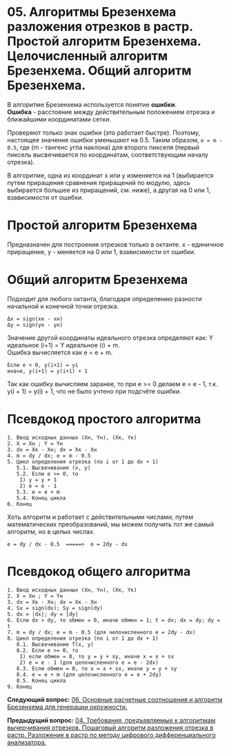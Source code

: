 # 05. Алгоритмы Брезенхема  разложения отрезков в растр. Простой алгоритм Брезенхема. Целочисленный алгоритм Брезенхема. Общий алгоритм Брезенхема.

В алгоритме Брезенхема используется понятие **ошибки**.  
**Ошибка** - расстояние между действительным положением отрезка и ближайшими координатами сетки.

Проверяют только знак ошибки (это работает быстре). Поэтому, настоящее значение ошибки уменьшают на 0.5. Таким образом, ``` e = m - 0.5 ```, где (m - тангенс угла наклона) для второго пикселя (первый пиксель высвечивается по координатам, соответствующим началу отрезка). 

В алгоритме, одна из координат х или у изменяется на 1 (выбирается путем приращения сравнения приращений по модулю, здесь выбирается большее из приращений, см. ниже), а другая на 0 или 1, взависимости от ошибки.

# Простой алгоритм Брезенхема

Предназначен для построения отрезков только в октанте. 
х - единичное приращение, у - меняется на 0 или 1, взависимости от ошибки.

# Общий алгоритм Брезенхема

Подходит для любого октанта, благодаря определению разности начальной и конечной точки отрезка.

```
Δx = sign(хк - хн)
Δy = sign(ук - ун)
```

Значение другой координаты идеального отрезка определяют как:
Y идеальное (i+1) = Y идеальное (i) +  m.  
Ошибка вычисляется как e = e + m.  

```
Если e < 0, y(i+1) = yi
иначе, y(i+1) = y(i+1) + 1
```

Так как ошибку вычисляем заранее, то при e >= 0 делаем e = e - 1, т.к. y(i + 1) = y(i) + 1, что не было учтено при подсчёте ошибки.

# Псевдокод простого алгоритма

```
1. Ввод исходных данных (Xн, Yн), (Xк, Yк)
2. X = Xн ; Y = Yн
3. dx = Xк - Xн; dx = Xк - Xн 
4. m = dy / dx; e = m - 0.5
5. Цикл определения отрезка (по i от 1 до dx + 1) 
   5.1. Высвечивание (x, y)
   5.2. Если e >= 0, то 
    1) y = y + 1
    2) e = e - 1 
   5.3. e = e + m
   5.4. Конец цикла
6. Конец
```

Хоть алгоритм и работает с действительными числами, путем математических преобразований, мы можем получить тот же самый алгоритм, но в целых числах.

```
e = dy / dx - 0.5  =====>  e = 2dy - dx
```

# Псевдокод общего алгоритма

```
1. Ввод исходных данных (Xн, Yн), (Xк, Yк)
2. X = Xн ; Y = Yн
3. dx = Xк - Xн; dx = Xк - Xн 
4. Sх = sign(dx); Sy = sign(dy)  
5. dx = |dx|; dy = |dy|
6. Если dx > dy, то обмен = 0, иначе обмен = 1; t = dx; dx = dy; dy = t
7. m = dy / dx; e = m - 0.5 (для челочисленного e = 2dy - dx)
8. Цикл определения отрезка (по i от 1 до dx + 1)
   8.1. Высвечивание T(x, y)
   8.2. Если e >= 0, то 
    1) если обмен = 0, то y = y + sy, иначе x = x + sx
    2) e = e - 1 (для целочисленного e = e - 2dx) 
   8.3. Если обмен = 0, то x = x + sx, иначе y = y + sy
   8.4. e = e + m (для целочисленного e = e + 2dy)
   8.5. Конец цикла
9. Конец
```


**Следующий вопрос:**  [06. Основные расчетные соотношения и алгоритм Брезенхема для генерации окружности.](./exam06)


**Предыдущий вопрос:**  [04. Требования, предъявляемые к алгоритмам вычерчивания отрезков.  Пошаговый  алгоритм разложения  отрезка в растр.  Разложение в  растр по методу цифрового дифференциального анализатора.](./exam04)
